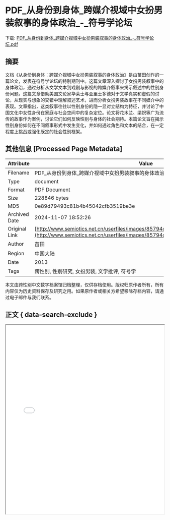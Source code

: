 # PDF_从身份到身体_跨媒介视域中女扮男装叙事的身体政治_-_符号学论坛

<!-- tcd_download_link -->
下载: [PDF_从身份到身体_跨媒介视域中女扮男装叙事的身体政治_-_符号学论坛.pdf](PDF_从身份到身体_跨媒介视域中女扮男装叙事的身体政治_-_符号学论坛.pdf)
<!-- tcd_download_link_end -->

## 摘要

<!-- tcd_abstract -->
文档《从身份到身体：跨媒介视域中女扮男装叙事的身体政治》是由苗田创作的一篇论文，发表在符号学论坛的特别期刊中。这篇文章深入探讨了女扮男装叙事中的身体政治，通过分析从文学文本到戏剧与影视的跨媒介叙事来揭示叙述中的性别身份问题。这篇文章借助美国文论家华莱士与亚里士多德对于文学真实和虚假的讨论，从现实与想象的交错中理解叙述艺术，进而分析女扮男装故事在不同媒介中的表现。文章指出，这类叙事往往以性别身份的隐—显对立结构为特征，并讨论了中国文化中女性身份在家庭与社会空间中的复杂定位。论文将花木兰、梁祝等广为流传的故事作为案例，讨论它们如何反映性别与身体的社会期待。本篇论文旨在揭示性别身份如何在不同叙事形式中发生变化，并如何通过角色和文本的结合，在一定程度上挑战或强化既定的社会性别框架。

<!-- tcd_abstract_end -->

## 其他信息 [Processed Page Metadata]

| Attribute       | Value                                  |
|-----------------|----------------------------------------|
| Filename        | PDF_从身份到身体_跨媒介视域中女扮男装叙事的身体政治_-_符号学论坛.pdf                             |
| Type            | document                                 |
| Format          | PDF Document                               |
| Size            | 228846 bytes                           |
| MD5             | 0e89d79493c81b4b45042cfb3519be3e                                  |
| Archived Date   | 2024-11-07 18:52:26                             |
| Original Link   | [http://www.semiotics.net.cn/userfiles/images/85794d3667c0e3f9435b24a2eeda0ce9.pdf](http://www.semiotics.net.cn/userfiles/images/85794d3667c0e3f9435b24a2eeda0ce9.pdf)                         |
| Author          | 苗田                               |
| Region          | 中国大陆                               |
| Date            | 2013                                 |
| Tags            | 跨性别, 性别研究, 女扮男装, 文学批评, 符号学                                 |

本文由跨性别中文数字档案馆归档整理，仅供存档使用。版权归原作者所有，所有内容仅为历史资料保存及研究之用。如果原作者或相关方希望移除存档内容，请通过电子邮件与我们联系。

## 正文 { data-search-exclude }

<!-- tcd_main_text -->
<iframe src="../PDF_从身份到身体_跨媒介视域中女扮男装叙事的身体政治_-_符号学论坛.pdf" width="100%" height="600px">
    <p>无法显示PDF，请下载查看。</p>
</iframe>
<!-- tcd_main_text_end -->

